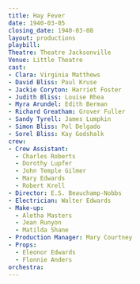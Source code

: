 ```yaml
---
title: Hay Fever
date: 1940-03-05
closing_date: 1940-03-08
layout: productions
playbill:
Theatre: Theatre Jacksonville
Venue: Little Theatre
cast:
- Clara: Virginia Matthews
- David Bliss: Paul Kruse
- Jackie Coryton: Harriet Foster
- Judith Bliss: Louise Rhea
- Myra Arundel: Edith Berman
- Richard Greatham: Grover Fuller
- Sandy Tyrell: James Lumpkin
- Simon Bliss: Pol Delgado
- Sorel Bliss: Kay Godshalk
crew:
- Crew Assistant:
  - Charles Roberts
  - Dorothy Lupfer
  - John Temple Gilmer
  - Mary Edwards
  - Robert Krell
- Director: E.S. Beauchamp-Nobbs
- Electrician: Walter Edwards
- Make-up:
  - Aletha Masters
  - Jean Runyon
  - Matilda Shane
- Production Manager: Mary Courtney
- Props:
  - Eleonor Edwards
  - Flonnie Anders
orchestra:
---
```


